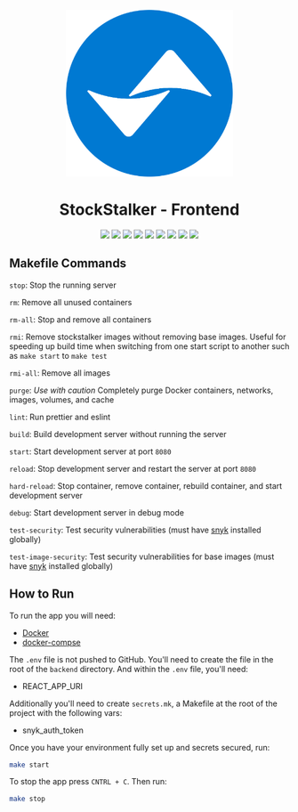 <!-- logo -->
<p align="center">
  <img width="300" src="public/assets/icon/icon.png">
</p>

<!-- short description -->
<h1 align="center">StockStalker - Frontend </h1>

<p align="center">
    <!-- license -->
    <img src="https://img.shields.io/github/license/Stock-Stalker/frontend" />
    <!-- code size  -->
    <img src="https://img.shields.io/github/languages/code-size/Stock-Stalker/frontend" />
    <!-- issues -->
    <img src="https://img.shields.io/github/issues/Stock-Stalker/frontend" />
    <!-- pull requests -->
    <img src="https://img.shields.io/github/issues-pr/Stock-Stalker/frontend" />
    <!-- number of commits per year -->
    <img src="https://img.shields.io/github/commit-activity/y/Stock-Stalker/frontend" />
    <!-- last commit -->
    <img src="https://img.shields.io/github/last-commit/Stock-Stalker/frontend" />
    <!-- docker image size -->
    <img src="https://img.shields.io/docker/image-size/starlightromero/stockstalker-frontend" />
    <!-- docker pulls -->
    <img src="https://img.shields.io/docker/pulls/starlightromero/stockstalker-frontend" />
    <!-- website status -->
    <img src="https://img.shields.io/website?url=https%3A%2F%2Fstockstalker.tk" />
</p>


## Makefile Commands

`stop`: Stop the running server

`rm`: Remove all unused containers

`rm-all`: Stop and remove all containers

`rmi`: Remove stockstalker images without removing base images. Useful for speeding up build time when switching from one start script to another such as `make start` to `make test`

`rmi-all`: Remove all images

`purge`: _Use with caution_ Completely purge Docker containers, networks, images, volumes, and cache

`lint`: Run prettier and eslint

`build`: Build development server without running the server

`start`: Start development server at port `8080`

`reload`: Stop development server and restart the server at port `8080`

`hard-reload`: Stop container, remove container, rebuild container, and start development server

`debug`: Start development server in debug mode

`test-security`: Test security vulnerabilities (must have [snyk](https://support.snyk.io/hc/en-us/articles/360003812538-Install-the-Snyk-CLI) installed globally)

`test-image-security`: Test security vulnerabilities for base images (must have [snyk](https://support.snyk.io/hc/en-us/articles/360003812538-Install-the-Snyk-CLI) installed globally)

## How to Run

To run the app you will need:

- [Docker](https://docs.docker.com/get-docker/)
- [docker-compse](https://docs.docker.com/compose/install/)

The `.env` file is not pushed to GitHub. You'll need to create the file in the root of the `backend` directory. And within the `.env` file, you'll need:

- REACT_APP_URI

Additionally you'll need to create `secrets.mk`, a Makefile at the root of the project with the following vars:

- snyk_auth_token

Once you have your environment fully set up and secrets secured, run:

```bash
make start
```

To stop the app press `CNTRL + C`. Then run:

```bash
make stop
```
